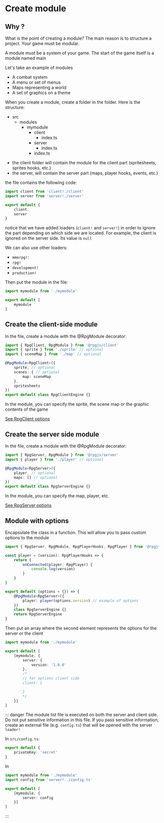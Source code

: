 # Create module

## Why ?

What is the point of creating a module? The main reason is to structure a project. Your game must be modular.

A module must be a system of your game. The start of the game itself is a module named main

Let's take an example of modules
- A combat system
- A menu or set of menus
- Maps representing a world
- A set of graphics on a theme

When you create a module, create a folder in the <PathTo to="modDir" /> folder. Here is the structure:

* src
    * modules
        * mymodule
            * client
                * index.ts
            * server
                * index.ts
            * index.ts

- the client folder will contain the module for the client part (spritesheets, sprites hooks, etc.)
- the server, will contain the server part (maps, player hooks, events, etc.)

the <PathTo to="modDir" file="mymodule/index.ts" /> file contains the following code:

```ts
import client from 'client!./client'
import server from 'server!./server'

export default {
    client,
    server
}
```

notice that we have added loaders (`client!` and `server!`) in order to ignore the part depending on which side we are located. For example, the client is ignored on the server side. Its value is `null`

We can also use other loaders: 

- `mmorpg!`: 
- `rpg!`
- `development!`
- `production!`

Then put the module in the <PathTo to="moduleIndex" /> file:

```ts
import mymodule from './mymodule'

export default [
    mymodule
]
```

## Create the client-side module

In the <PathTo to="modDir" file="mymodule/client/index.ts" /> file, create a module with the @RpgModule decorator:

```ts
import { RpgClient, RpgModule } from '@rpgjs/client'
import { sprite } from './sprite' // optional
import { sceneMap } from './map' // optional

@RpgModule<RpgClient>({ 
    sprite, // optional
    scenes: { // optional
        map: sceneMap
    },
    spritesheets
})
export default class RpgClientEngine {}
```

In the module, you can specify the sprite, the scene map or the graphic contents of the game

[See RpgClient options](/classes/client.html#rpgclient-decorator)

## Create the server side module

In the <PathTo to="modDir" file="mymodule/server/index.ts" /> file, create a module with the @RpgModule decorator:

```ts
import { RpgServer, RpgModule } from '@rpgjs/server'
import { player } from './player' // optional

@RpgModule<RpgServer>({ 
    player, // optional
    maps: [] // optional
})
export default class RpgServerEngine {}
```

In the module, you can specify the map, player, etc.

[See RpgServer options](/classes/server.html#rpgmodule-rpgserver-decorator)

## Module with options

Encapsulate the class in a function. This will allow you to pass custom options to the module

<PathTo to="modDir" file="mymodule/server/index.ts" />

```ts
import { RpgServer, RpgModule, RpgPlayerHooks, RpgPlayer } from '@rpgjs/server'

const player = (version): RpgPlayerHooks => {
    return {
        onConnected(player: RpgPlayer) {
            console.log(version)
        }
    }
}

export default (options = {}) => {
    @RpgModule<RpgServer>({ 
        player: player(options.version) // example of options
    })
    class RpgServerEngine {}
    return RpgServerEngine
}
```

Then put an array where the second element represents the options for the server or the client

<PathTo to="moduleIndex" />

```ts
import mymodule from './mymodule'

export default [
    [mymodule, {
        server: {
            version: '1.0.0'
        },
        /*
        // for options client side
        client: {

        }
        */
    }]
]
```

::: danger
The module list file is executed on both the server and client side. Do not put sensitive information in this file.
If you pass sensitive information, create an external file (e.g. `config.ts`) that will be opened with the server `loader!`

In `src/config.ts`:

```ts
export default {
    privateKey: 'secret'
}
```

In <PathTo to="moduleIndex" />

```ts
import mymodule from './mymodule'
import config from 'server!../config.ts'

export default [
    [mymodule, {
        server: config
    }]
]
```
:::
